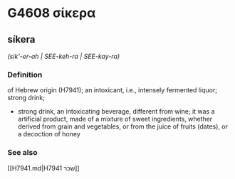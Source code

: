 # G4608 σίκερα

## síkera

_(sik'-er-ah | SEE-keh-ra | SEE-kay-ra)_

### Definition

of Hebrew origin (H7941); an intoxicant, i.e., intensely fermented liquor; strong drink; 

- strong drink, an intoxicating beverage, different from wine; it was a artificial product, made of a mixture of sweet ingredients, whether derived from grain and vegetables, or from the juice of fruits (dates), or a decoction of honey

### See also

[[H7941.md|H7941 שכר]]
